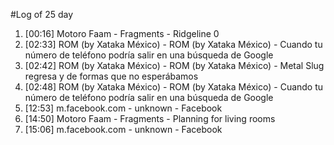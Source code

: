 #Log of 25 day

1. [00:16] Motoro Faam - Fragments - Ridgeline 0
1. [02:33] ROM (by Xataka México) - ROM (by Xataka México) - Cuando tu número de teléfono podría salir en una búsqueda de Google
1. [02:42] ROM (by Xataka México) - ROM (by Xataka México) - Metal Slug regresa y de formas que no esperábamos
1. [02:48] ROM (by Xataka México) - ROM (by Xataka México) - Cuando tu número de teléfono podría salir en una búsqueda de Google
1. [12:53] m.facebook.com - unknown - Facebook
1. [14:50] Motoro Faam - Fragments - Planning for living rooms
1. [15:06] m.facebook.com - unknown - Facebook
